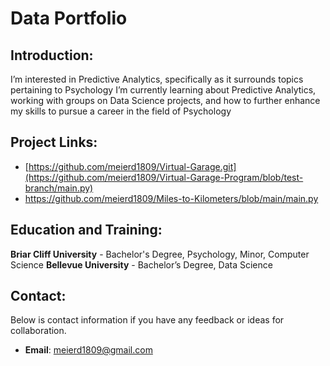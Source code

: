 # Data Portfolio

## Introduction:

I’m interested in Predictive Analytics, specifically as it surrounds topics pertaining to Psychology
I’m currently learning about Predictive Analytics, working with groups on Data Science projects, and how to
further enhance my skills to pursue a career in the field of Psychology

## Project Links:
- [https://github.com/meierd1809/Virtual-Garage.git](https://github.com/meierd1809/Virtual-Garage-Program/blob/test-branch/main.py)
- https://github.com/meierd1809/Miles-to-Kilometers/blob/main/main.py

## Education and Training:
**Briar Cliff University** - Bachelor's Degree, Psychology, Minor, Computer Science
**Bellevue University** - Bachelor’s Degree, Data Science


## Contact:
Below is contact information if you have any feedback or ideas for collaboration.
- **Email**: meierd1809@gmail.com
